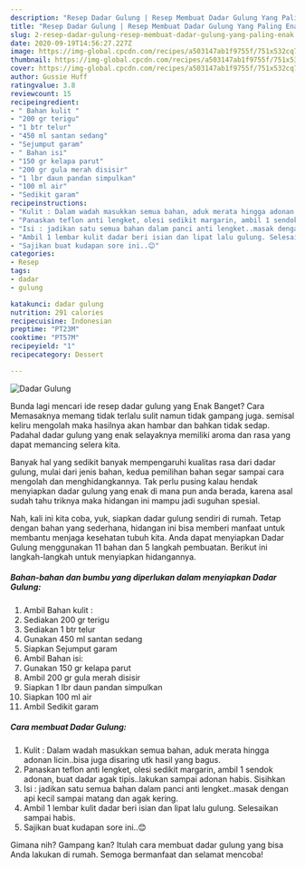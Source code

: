 ```yaml
---
description: "Resep Dadar Gulung | Resep Membuat Dadar Gulung Yang Paling Enak"
title: "Resep Dadar Gulung | Resep Membuat Dadar Gulung Yang Paling Enak"
slug: 2-resep-dadar-gulung-resep-membuat-dadar-gulung-yang-paling-enak
date: 2020-09-19T14:56:27.227Z
image: https://img-global.cpcdn.com/recipes/a503147ab1f9755f/751x532cq70/dadar-gulung-foto-resep-utama.jpg
thumbnail: https://img-global.cpcdn.com/recipes/a503147ab1f9755f/751x532cq70/dadar-gulung-foto-resep-utama.jpg
cover: https://img-global.cpcdn.com/recipes/a503147ab1f9755f/751x532cq70/dadar-gulung-foto-resep-utama.jpg
author: Gussie Huff
ratingvalue: 3.8
reviewcount: 15
recipeingredient:
- " Bahan kulit "
- "200 gr terigu"
- "1 btr telur"
- "450 ml santan sedang"
- "Sejumput garam"
- " Bahan isi"
- "150 gr kelapa parut"
- "200 gr gula merah disisir"
- "1 lbr daun pandan simpulkan"
- "100 ml air"
- "Sedikit garam"
recipeinstructions:
- "Kulit : Dalam wadah masukkan semua bahan, aduk merata hingga adonan licin..bisa juga disaring utk hasil yang bagus."
- "Panaskan teflon anti lengket, olesi sedikit margarin, ambil 1 sendok adonan, buat dadar agak tipis..lakukan sampai adonan habis. Sisihkan"
- "Isi : jadikan satu semua bahan dalam panci anti lengket..masak dengan api kecil sampai matang dan agak kering."
- "Ambil 1 lembar kulit dadar beri isian dan lipat lalu gulung. Selesaikan sampai habis."
- "Sajikan buat kudapan sore ini..😊"
categories:
- Resep
tags:
- dadar
- gulung

katakunci: dadar gulung 
nutrition: 291 calories
recipecuisine: Indonesian
preptime: "PT23M"
cooktime: "PT57M"
recipeyield: "1"
recipecategory: Dessert

---
```



![Dadar Gulung](https://img-global.cpcdn.com/recipes/a503147ab1f9755f/751x532cq70/dadar-gulung-foto-resep-utama.jpg)

Bunda lagi mencari ide resep dadar gulung yang Enak Banget? Cara Memasaknya memang tidak terlalu sulit namun tidak gampang juga. semisal keliru mengolah maka hasilnya akan hambar dan bahkan tidak sedap. Padahal dadar gulung yang enak selayaknya memiliki aroma dan rasa yang dapat memancing selera kita.



Banyak hal yang sedikit banyak mempengaruhi kualitas rasa dari dadar gulung, mulai dari jenis bahan, kedua pemilihan bahan segar sampai cara mengolah dan menghidangkannya. Tak perlu pusing kalau hendak menyiapkan dadar gulung yang enak di mana pun anda berada, karena asal sudah tahu triknya maka hidangan ini mampu jadi suguhan spesial.


Nah, kali ini kita coba, yuk, siapkan dadar gulung sendiri di rumah. Tetap dengan bahan yang sederhana, hidangan ini bisa memberi manfaat untuk membantu menjaga kesehatan tubuh kita. Anda dapat menyiapkan Dadar Gulung menggunakan 11 bahan dan 5 langkah pembuatan. Berikut ini langkah-langkah untuk menyiapkan hidangannya.

<!--inarticleads1-->

##### Bahan-bahan dan bumbu yang diperlukan dalam menyiapkan Dadar Gulung:

1. Ambil  Bahan kulit :
1. Sediakan 200 gr terigu
1. Sediakan 1 btr telur
1. Gunakan 450 ml santan sedang
1. Siapkan Sejumput garam
1. Ambil  Bahan isi:
1. Gunakan 150 gr kelapa parut
1. Ambil 200 gr gula merah disisir
1. Siapkan 1 lbr daun pandan simpulkan
1. Siapkan 100 ml air
1. Ambil Sedikit garam




<!--inarticleads2-->

##### Cara membuat Dadar Gulung:

1. Kulit : Dalam wadah masukkan semua bahan, aduk merata hingga adonan licin..bisa juga disaring utk hasil yang bagus.
1. Panaskan teflon anti lengket, olesi sedikit margarin, ambil 1 sendok adonan, buat dadar agak tipis..lakukan sampai adonan habis. Sisihkan
1. Isi : jadikan satu semua bahan dalam panci anti lengket..masak dengan api kecil sampai matang dan agak kering.
1. Ambil 1 lembar kulit dadar beri isian dan lipat lalu gulung. Selesaikan sampai habis.
1. Sajikan buat kudapan sore ini..😊




Gimana nih? Gampang kan? Itulah cara membuat dadar gulung yang bisa Anda lakukan di rumah. Semoga bermanfaat dan selamat mencoba!
